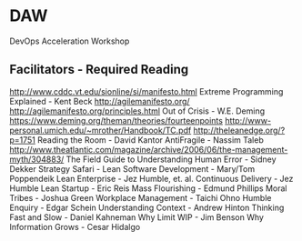# DAW
DevOps Acceleration Workshop



## Facilitators - Required Reading
http://www.cddc.vt.edu/sionline/si/manifesto.html
Extreme Programming Explained - Kent Beck
http://agilemanifesto.org/
http://agilemanifesto.org/principles.html
Out of Crisis - W.E. Deming
https://www.deming.org/theman/theories/fourteenpoints
http://www-personal.umich.edu/~mrother/Handbook/TC.pdf
http://theleanedge.org/?p=1751
Reading the Room - David Kantor
AntiFragile - Nassim Taleb
http://www.theatlantic.com/magazine/archive/2006/06/the-management-myth/304883/
The Field Guide to Understanding Human Error - Sidney Dekker
Strategy Safari -
Lean Software Development - Mary/Tom Poppendeik
Lean Enterprise - Jez Humble, et. al.
Continuous Delivery - Jez Humble
Lean Startup - Eric Reis
Mass Flourishing - Edmund Phillips
Moral Tribes - Joshua Green
Workplace Management - Taichi Ohno
Humble Enquiry - Edgar Schein
Understanding Context - Andrew Hinton
Thinking Fast and Slow - Daniel Kahneman
Why Limit WIP - Jim Benson
Why Information Grows - Cesar Hidalgo
